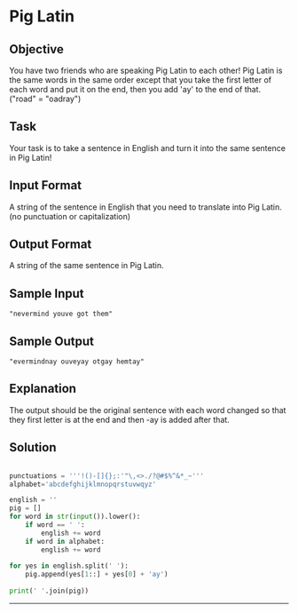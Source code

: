 # Pig Latin 
## Objective
  
You have two friends who are speaking Pig Latin to each other! Pig Latin is the same words in the same order except that you take the first letter of each word and put it on the end, then you add 'ay' to the end of that. ("road" = "oadray")  
 

## Task 

Your task is to take a sentence in English and turn it into the same sentence in Pig Latin!  
 

## Input Format  

A string of the sentence in English that you need to translate into Pig Latin. (no punctuation or capitalization) 
 

## Output Format  

A string of the same sentence in Pig Latin. 
 

## Sample Input  

```
"nevermind youve got them" 
```
 

## Sample Output  

```
"evermindnay ouveyay otgay hemtay" 
```


## Explanation 
The output should be the original sentence with each word changed so that they first letter is at the end and then -ay is added after that.


## Solution

```python

punctuations = '''!()-[]{};:'"\,<>./?@#$%^&*_~'''
alphabet='abcdefghijklmnopqrstuvwqyz'

english = ''
pig = []
for word in str(input()).lower():
    if word == ' ':
        english += word
    if word in alphabet:
        english += word
           
for yes in english.split(' '):
    pig.append(yes[1::] + yes[0] + 'ay')
    
print(' '.join(pig))

```


---